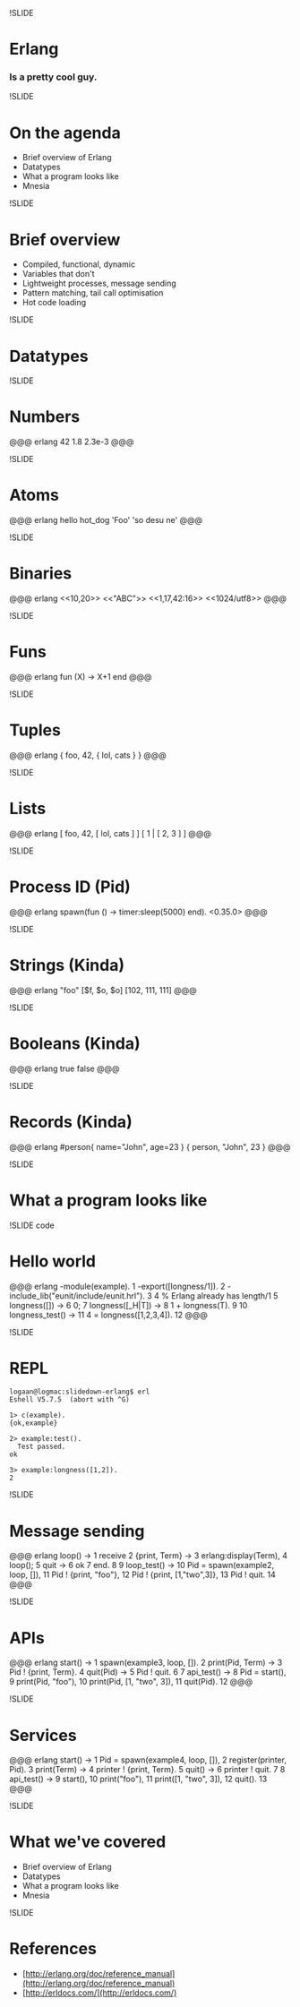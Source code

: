 !SLIDE

# Erlang
### Is a pretty cool guy.

!SLIDE

# On the agenda

* Brief overview of Erlang
* Datatypes
* What a program looks like
* Mnesia

!SLIDE

# Brief overview
* Compiled, functional, dynamic
* Variables that don't
* Lightweight processes, message sending
* Pattern matching, tail call optimisation
* Hot code loading

!SLIDE

# Datatypes

!SLIDE

# Numbers

@@@ erlang
    42
    1.8
    2.3e-3
@@@

!SLIDE

# Atoms

@@@ erlang
    hello
    hot_dog
    'Foo'
    'so desu ne'
@@@

!SLIDE

# Binaries

@@@ erlang
    <<10,20>>
    <<"ABC">>
    <<1,17,42:16>>
    <<1024/utf8>>
@@@

!SLIDE

# Funs

@@@ erlang
    fun (X) -> X+1 end
@@@

!SLIDE

# Tuples

@@@ erlang
    { foo, 42, { lol, cats } }
@@@

!SLIDE

# Lists

@@@ erlang
    [ foo, 42, [ lol, cats ] ]
    [ 1 | [ 2, 3 ] ]
@@@

!SLIDE

# Process ID (Pid)

@@@ erlang
    spawn(fun () -> timer:sleep(5000) end). 
    <0.35.0>
@@@

!SLIDE

# Strings (Kinda)

@@@ erlang
    "foo"
    [$f, $o, $o]
    [102, 111, 111]
@@@

!SLIDE

# Booleans (Kinda)

@@@ erlang
    true
    false
@@@

!SLIDE

# Records (Kinda)

@@@ erlang
    #person{ name="John", age=23 }
    { person, "John", 23 }
@@@

!SLIDE

# What a program looks like

!SLIDE code

# Hello world

@@@ erlang
    -module(example).                        1
    -export([longness/1]).                   2
    -include_lib("eunit/include/eunit.hrl"). 3
                                             4
    % Erlang already has length/1            5
    longness([]) ->                          6
      0;                                     7
    longness([_H|T]) ->                      8
      1 + longness(T).                       9
                                             10
    longness_test() ->                       11
      4 = longness([1,2,3,4]).               12
@@@

!SLIDE

# REPL

    logaan@logmac:slidedown-erlang$ erl
    Eshell V5.7.5  (abort with ^G)

    1> c(example).
    {ok,example}

    2> example:test().
      Test passed.
    ok

    3> example:longness([1,2]).
    2

!SLIDE

# Message sending

@@@ erlang
    loop() ->                                1 
      receive                                2 
        {print, Term} ->                     3 
          erlang:display(Term),              4 
          loop();                            5 
        quit ->                              6 
          ok                                 7 
      end.                                   8 
                                             9
    loop_test() ->                           10
      Pid = spawn(example2, loop, []),       11
      Pid ! {print, "foo"},                  12
      Pid ! {print, [1,"two",3]},            13
      Pid ! quit.                            14
@@@

!SLIDE

# APIs

@@@ erlang
    start() ->                               1
      spawn(example3, loop, []).             2
    print(Pid, Term) ->                      3
      Pid ! {print, Term}.                   4
    quit(Pid) ->                             5
      Pid ! quit.                            6
                                             7
    api_test() ->                            8
      Pid = start(),                         9
      print(Pid, "foo"),                     10
      print(Pid, [1, "two", 3]),             11
      quit(Pid).                             12
@@@                                                 

!SLIDE

# Services

@@@ erlang
    start() ->                               1
      Pid = spawn(example4, loop, []),       2
      register(printer, Pid).                3
    print(Term) ->                           4
      printer ! {print, Term}.               5
    quit() ->                                6
      printer ! quit.                        7
                                             8
    api_test() ->                            9
      start(),                               10
      print("foo"),                          11
      print([1, "two", 3]),                  12
      quit().                                13
@@@

!SLIDE

# What we've covered

* Brief overview of Erlang
* Datatypes
* What a program looks like
* Mnesia

!SLIDE

# References

* [http://erlang.org/doc/reference_manual](http://erlang.org/doc/reference_manual)
* [http://erldocs.com/](http://erldocs.com/)
